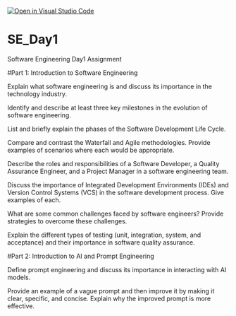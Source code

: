 [![Open in Visual Studio Code](https://classroom.github.com/assets/open-in-vscode-2e0aaae1b6195c2367325f4f02e2d04e9abb55f0b24a779b69b11b9e10269abc.svg)](https://classroom.github.com/online_ide?assignment_repo_id=16956216&assignment_repo_type=AssignmentRepo)
# SE_Day1
Software Engineering Day1 Assignment

#Part 1: Introduction to Software Engineering

Explain what software engineering is and discuss its importance in the technology industry.


Identify and describe at least three key milestones in the evolution of software engineering.


List and briefly explain the phases of the Software Development Life Cycle.


Compare and contrast the Waterfall and Agile methodologies. Provide examples of scenarios where each would be appropriate.


Describe the roles and responsibilities of a Software Developer, a Quality Assurance Engineer, and a Project Manager in a software engineering team.


Discuss the importance of Integrated Development Environments (IDEs) and Version Control Systems (VCS) in the software development process. Give examples of each.


What are some common challenges faced by software engineers? Provide strategies to overcome these challenges.


Explain the different types of testing (unit, integration, system, and acceptance) and their importance in software quality assurance.


#Part 2: Introduction to AI and Prompt Engineering


Define prompt engineering and discuss its importance in interacting with AI models.


Provide an example of a vague prompt and then improve it by making it clear, specific, and concise. Explain why the improved prompt is more effective.
